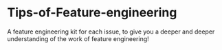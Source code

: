 # Tips-of-Feature-engineering
A feature engineering kit for each issue, to give you a deeper and deeper understanding of the work of feature engineering!
